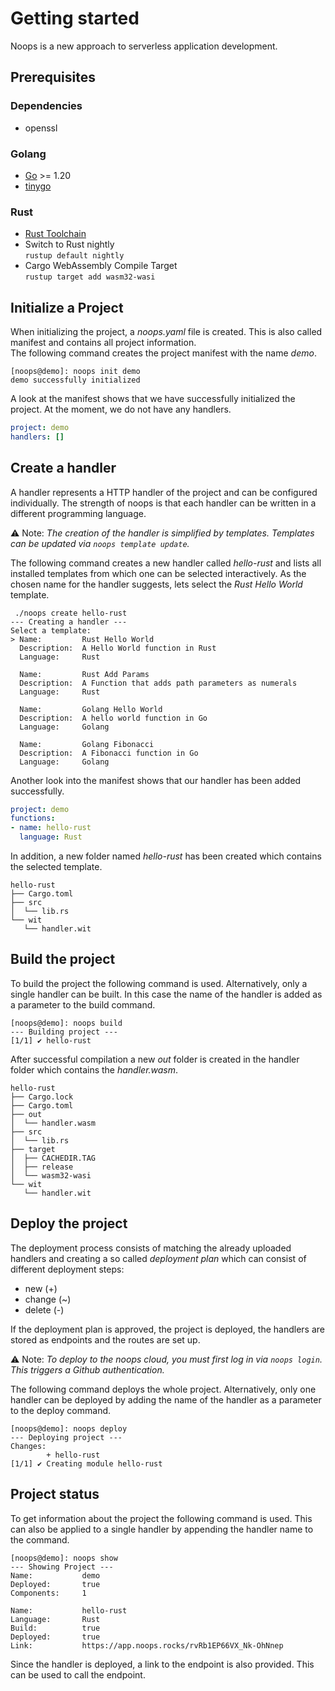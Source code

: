 # Getting started
Noops is a new approach to serverless application development. 

## Prerequisites 
### Dependencies
- openssl

### Golang
- [Go](https://go.dev/doc/install) >= 1.20 
- [tinygo](https://tinygo.org/getting-started/install/linux/)

### Rust
- [Rust Toolchain](https://www.rust-lang.org/tools/install)
- Switch to Rust nightly  
`rustup default nightly`
- Cargo WebAssembly Compile Target  
`rustup target add wasm32-wasi`


##  Initialize a Project
When initializing the project, a *noops.yaml* file is created. This is also called manifest and contains all project information.  
The following command creates the project manifest with the name *demo*.
```
[noops@demo]: noops init demo
demo successfully initialized
```

A look at the manifest shows that we have successfully initialized the project. At the moment, we do not have any handlers.
```yaml
project: demo
handlers: []
```

## Create a handler
A handler represents a HTTP handler of the project and can be configured individually. The strength of noops is that each handler can be written in a different programming language.

:warning: Note: *The creation of the handler is simplified by templates. Templates can be updated via `noops template update`.*

The following command creates a new handler called *hello-rust* and lists all installed templates from which one can be selected interactively. As the chosen name for the handler suggests, lets select the *Rust Hello World* template.

```
 ./noops create hello-rust
--- Creating a handler ---
Select a template:
> Name:         Rust Hello World
  Description:  A Hello World function in Rust
  Language:     Rust

  Name:         Rust Add Params
  Description:  A Function that adds path parameters as numerals
  Language:     Rust

  Name:         Golang Hello World
  Description:  A hello world function in Go
  Language:     Golang

  Name:         Golang Fibonacci
  Description:  A Fibonacci function in Go
  Language:     Golang
```

Another look into the manifest shows that our handler has been added successfully.
```yaml
project: demo
functions:
- name: hello-rust
  language: Rust
```

In addition, a new folder named *hello-rust* has been created which contains the selected template.
```
hello-rust
├── Cargo.toml
├── src
│  └── lib.rs
└── wit
   └── handler.wit
```


## Build the project
To build the project the following command is used.
Alternatively, only a single handler can be built. In this case the name of the handler is added as a parameter to the build command.
```
[noops@demo]: noops build
--- Building project ---
[1/1] ✔️ hello-rust
```
After successful compilation a new *out* folder is created in the handler folder which contains the *handler.wasm*.
```
hello-rust
├── Cargo.lock
├── Cargo.toml
├── out
│  └── handler.wasm
├── src
│  └── lib.rs
├── target
│  ├── CACHEDIR.TAG
│  ├── release
│  └── wasm32-wasi
└── wit
   └── handler.wit
```

## Deploy the project
The deployment process consists of matching the already uploaded handlers and creating a so called *deployment plan* which can consist of different deployment steps:
- new (+)
- change (~)
- delete (-)

If the deployment plan is approved, the project is deployed, the handlers are stored as endpoints and the routes are set up. 

:warning: Note: *To deploy to the noops cloud, you must first log in via `noops login`. This triggers a Github authentication.*

The following command deploys the whole project.
Alternatively, only one handler can be deployed by adding the name of the handler as a parameter to the deploy command.
```
[noops@demo]: noops deploy
--- Deploying project ---
Changes:
        + hello-rust
[1/1] ✔️ Creating module hello-rust  
```

## Project status
To get information about the project the following command is used. This can also be applied to a single handler by appending the handler name to the command.
```
[noops@demo]: noops show
--- Showing Project ---
Name:           demo
Deployed:       true
Components:     1

Name:           hello-rust
Language:       Rust
Build:          true
Deployed:       true
Link:           https://app.noops.rocks/rvRb1EP66VX_Nk-OhNnep
```
Since the handler is deployed, a link to the endpoint is also provided. This can be used to call the endpoint.

